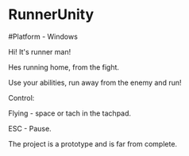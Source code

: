 # RunnerUnity
#Platform - Windows

Hi! It's runner man!

Hes running home, from the fight.

Use your abilities, run away from the enemy and run!

Control:

Flying - space or tach in the tachpad.

ESC - Pause.




The project is a prototype and is far from complete.


